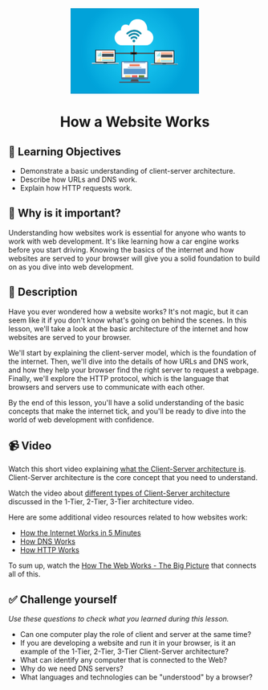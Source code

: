 <div align="center">
    <img src="../images/internet.jpg" alt="Logo" height="170" align="center">
    <h1 align="center">How a Website Works</h1>
</div>

## 🎯 Learning Objectives
- Demonstrate a basic understanding of client-server architecture.
- Describe how URLs and DNS work.
- Explain how HTTP requests work.

## 🤔 Why is it important?
Understanding how websites work is essential for anyone who wants to work with web development. It's like learning how a car engine works before you start driving. Knowing the basics of the internet and how websites are served to your browser will give you a solid foundation to build on as you dive into web development.

## 📝 Description
Have you ever wondered how a website works? It's not magic, but it can seem like it if you don't know what's going on behind the scenes. In this lesson, we'll take a look at the basic architecture of the internet and how websites are served to your browser.

We'll start by explaining the client-server model, which is the foundation of the internet. Then, we'll dive into the details of how URLs and DNS work, and how they help your browser find the right server to request a webpage. Finally, we'll explore the HTTP protocol, which is the language that browsers and servers use to communicate with each other.

By the end of this lesson, you'll have a solid understanding of the basic concepts that make the internet tick, and you'll be ready to dive into the world of web development with confidence.

## 📹 Video
Watch this short video explaining [what the Client-Server architecture is](https://www.youtube.com/watch?v=SwLdKeC8scE). Client-Server architecture is the core concept that you need to understand.

Watch the video about [different types of Client-Server architecture](https://www.youtube.com/watch?v=ve82kSSj_Hs) discussed in the 1-Tier, 2-Tier, 3-Tier architecture video.

Here are some additional video resources related to how websites work:

- [How the Internet Works in 5 Minutes](https://www.youtube.com/watch?v=7_LPdttKXPc)
- [How DNS Works](https://www.youtube.com/watch?v=2ZUxoi7YNgs)
- [How HTTP Works](https://www.youtube.com/watch?v=iYM2zFP3Zn0)

To sum up, watch the [How The Web Works - The Big Picture](https://www.youtube.com/watch?v=hJHvdBlSxug) that connects all of this.

## ✅ Challenge yourself
_Use these questions to check what you learned during this lesson._

- Can one computer play the role of client and server at the same time?
- If you are developing a website and run it in your browser, is it an example of the 1-Tier, 2-Tier, 3-Tier Client-Server architecture?
- What can identify any computer that is connected to the Web?
- Why do we need DNS servers?
- What languages and technologies can be "understood" by a browser?